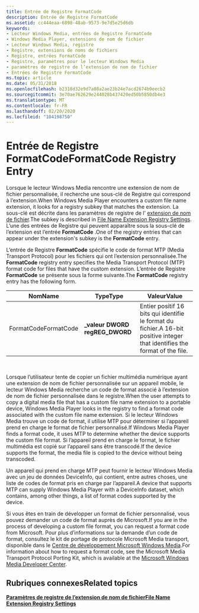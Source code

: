 ```yaml
---
title: Entrée de Registre FormatCode
description: Entrée de Registre FormatCode
ms.assetid: cc444eaa-6898-48ab-9573-9e7d5e25d6db
keywords:
- Lecteur Windows Media, entrées de Registre FormatCode
- Windows Media Player, extensions de nom de fichier
- Lecteur Windows Media, registre
- Registre, extensions de noms de fichiers
- Registre, entrées FormatCode
- Registre, paramètres pour le lecteur Windows Media
- paramètres de registre de l’extension de nom de fichier
- Entrées de Registre FormatCode
ms.topic: article
ms.date: 05/31/2018
ms.openlocfilehash: b2318d32e9d7a08a2ae23b24e7acd2674b9eecb2
ms.sourcegitcommit: 3e70ae762629e244028b437420ed50b5850db4e3
ms.translationtype: MT
ms.contentlocale: fr-FR
ms.lasthandoff: 02/20/2020
ms.locfileid: "104198750"
---
```

# <a name="formatcode-registry-entry"></a><span data-ttu-id="5dde0-111">Entrée de Registre FormatCode</span><span class="sxs-lookup"><span data-stu-id="5dde0-111">FormatCode Registry Entry</span></span>

<span data-ttu-id="5dde0-112">Lorsque le lecteur Windows Media rencontre une extension de nom de fichier personnalisée, il recherche une sous-clé de Registre qui correspond à l’extension.</span><span class="sxs-lookup"><span data-stu-id="5dde0-112">When Windows Media Player encounters a custom file name extension, it looks for a registry subkey that matches the extension.</span></span> <span data-ttu-id="5dde0-113">La sous-clé est décrite dans les paramètres de registre de l' [extension de nom de fichier](file-name-extension-registry-settings.md).</span><span class="sxs-lookup"><span data-stu-id="5dde0-113">The subkey is described in [File Name Extension Registry Settings](file-name-extension-registry-settings.md).</span></span> <span data-ttu-id="5dde0-114">L’une des entrées de Registre qui peuvent apparaître sous la sous-clé de l’extension est l’entrée **FormatCode** .</span><span class="sxs-lookup"><span data-stu-id="5dde0-114">One of the registry entries that can appear under the extension's subkey is the **FormatCode** entry.</span></span>

<span data-ttu-id="5dde0-115">L’entrée de Registre **FormatCode** spécifie le code de format MTP (Media Transport Protocol) pour les fichiers qui ont l’extension personnalisée.</span><span class="sxs-lookup"><span data-stu-id="5dde0-115">The **FormatCode** registry entry specifies the Media Transport Protocol (MTP) format code for files that have the custom extension.</span></span> <span data-ttu-id="5dde0-116">L’entrée de Registre **FormatCode** se présente sous la forme suivante.</span><span class="sxs-lookup"><span data-stu-id="5dde0-116">The **FormatCode** registry entry has the following form.</span></span>



| <span data-ttu-id="5dde0-117">Nom</span><span class="sxs-lookup"><span data-stu-id="5dde0-117">Name</span></span>       | <span data-ttu-id="5dde0-118">Type</span><span class="sxs-lookup"><span data-stu-id="5dde0-118">Type</span></span>           | <span data-ttu-id="5dde0-119">Valeur</span><span class="sxs-lookup"><span data-stu-id="5dde0-119">Value</span></span>                                                             |
|------------|----------------|-------------------------------------------------------------------|
| <span data-ttu-id="5dde0-120">FormatCode</span><span class="sxs-lookup"><span data-stu-id="5dde0-120">FormatCode</span></span> | <span data-ttu-id="5dde0-121">**\_valeur DWORD reg**</span><span class="sxs-lookup"><span data-stu-id="5dde0-121">**REG\_DWORD**</span></span> | <span data-ttu-id="5dde0-122">Entier positif 16 bits qui identifie le format du fichier.</span><span class="sxs-lookup"><span data-stu-id="5dde0-122">A 16-bit positive integer that identifies the format of the file.</span></span> |



 

<span data-ttu-id="5dde0-123">Lorsque l’utilisateur tente de copier un fichier multimédia numérique ayant une extension de nom de fichier personnalisée sur un appareil mobile, le lecteur Windows Media recherche un code de format associé à l’extension de nom de fichier personnalisée dans le registre.</span><span class="sxs-lookup"><span data-stu-id="5dde0-123">When the user attempts to copy a digital media file that has a custom file name extension to a portable device, Windows Media Player looks in the registry to find a format code associated with the custom file name extension.</span></span> <span data-ttu-id="5dde0-124">Si le lecteur Windows Media trouve un code de format, il utilise MTP pour déterminer si l’appareil prend en charge le format de fichier personnalisé.</span><span class="sxs-lookup"><span data-stu-id="5dde0-124">If Windows Media Player finds a format code, it uses MTP to determine whether the device supports the custom file format.</span></span> <span data-ttu-id="5dde0-125">Si l’appareil prend en charge le format, le fichier multimédia est copié sur l’appareil sans être transcodé.</span><span class="sxs-lookup"><span data-stu-id="5dde0-125">If the device supports the format, the media file is copied to the device without being transcoded.</span></span>

<span data-ttu-id="5dde0-126">Un appareil qui prend en charge MTP peut fournir le lecteur Windows Media avec un jeu de données DeviceInfo, qui contient, entre autres choses, une liste de codes de format pris en charge par l’appareil.</span><span class="sxs-lookup"><span data-stu-id="5dde0-126">A device that supports MTP can supply Windows Media Player with a DeviceInfo dataset, which contains, among other things, a list of format codes supported by the device.</span></span>

<span data-ttu-id="5dde0-127">Si vous êtes en train de développer un format de fichier personnalisé, vous pouvez demander un code de format auprès de Microsoft.</span><span class="sxs-lookup"><span data-stu-id="5dde0-127">If you are in the process of developing a custom file format, you can request a format code from Microsoft.</span></span> <span data-ttu-id="5dde0-128">Pour plus d’informations sur la demande d’un code de format, consultez le kit de portage de protocole Microsoft Media transport, disponible dans le [Centre de développement Microsoft Windows Media](https://msdn.microsoft.com/windowsmedia/default.aspx).</span><span class="sxs-lookup"><span data-stu-id="5dde0-128">For information about how to request a format code, see the Microsoft Media Transport Protocol Porting Kit, which is available at the [Microsoft Windows Media Developer Center](https://msdn.microsoft.com/windowsmedia/default.aspx).</span></span>

## <a name="related-topics"></a><span data-ttu-id="5dde0-129">Rubriques connexes</span><span class="sxs-lookup"><span data-stu-id="5dde0-129">Related topics</span></span>

<dl> <dt>

[<span data-ttu-id="5dde0-130">**Paramètres de registre de l’extension de nom de fichier**</span><span class="sxs-lookup"><span data-stu-id="5dde0-130">**File Name Extension Registry Settings**</span></span>](file-name-extension-registry-settings.md)
</dt> </dl>

 

 





